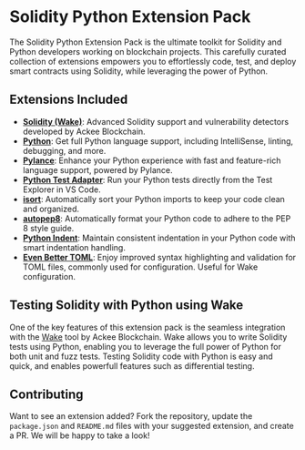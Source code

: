 # Solidity Python Extension Pack

The Solidity Python Extension Pack is the ultimate toolkit for Solidity and Python developers working on blockchain projects. This carefully curated collection of extensions empowers you to effortlessly code, test, and deploy smart contracts using Solidity, while leveraging the power of Python.

## Extensions Included

- **[Solidity (Wake)](https://marketplace.visualstudio.com/items?itemName=AckeeBlockchain.tools-for-solidity)**: Advanced Solidity support and vulnerability detectors developed by Ackee Blockchain.
- **[Python](https://marketplace.visualstudio.com/items?itemName=ms-python.python)**: Get full Python language support, including IntelliSense, linting, debugging, and more.
- **[Pylance](https://marketplace.visualstudio.com/items?itemName=ms-python.vscode-pylance)**: Enhance your Python experience with fast and feature-rich language support, powered by Pylance.
- **[Python Test Adapter](https://marketplace.visualstudio.com/items?itemName=littlefoxteam.vscode-python-test-adapter)**: Run your Python tests directly from the Test Explorer in VS Code.
- **[isort](https://marketplace.visualstudio.com/items?itemName=ms-python.isort)**: Automatically sort your Python imports to keep your code clean and organized.
- **[autopep8](https://marketplace.visualstudio.com/items?itemName=ms-python.autopep8)**: Automatically format your Python code to adhere to the PEP 8 style guide.
- **[Python Indent](https://marketplace.visualstudio.com/items?itemName=KevinRose.vsc-python-indent)**: Maintain consistent indentation in your Python code with smart indentation handling.
- **[Even Better TOML](https://marketplace.visualstudio.com/items?itemName=tamasfe.even-better-toml)**: Enjoy improved syntax highlighting and validation for TOML files, commonly used for configuration. Useful for Wake configuration.

## Testing Solidity with Python using Wake

One of the key features of this extension pack is the seamless integration with the [Wake](https://getwake.io) tool by Ackee Blockchain. Wake allows you to write Solidity tests using Python, enabling you to leverage the full power of Python for both unit and fuzz tests. Testing Solidity code with Python is easy and quick, and enables powerfull features such as differential testing.

## Contributing

Want to see an extension added?
Fork the repository, update the `package.json` and `README.md` files with your suggested extension, and create a PR. We will be happy to take a look!